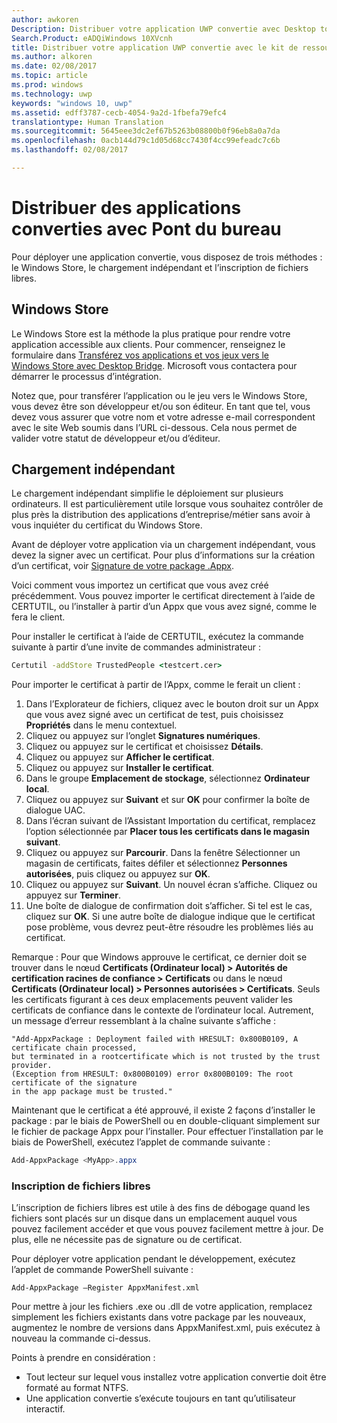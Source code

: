 ```yaml
---
author: awkoren
Description: Distribuer votre application UWP convertie avec Desktop to UWP Bridge
Search.Product: eADQiWindows 10XVcnh
title: Distribuer votre application UWP convertie avec le kit de ressources Pont de plateforme Windows universelle (pont UWP) pour applications de bureau
ms.author: alkoren
ms.date: 02/08/2017
ms.topic: article
ms.prod: windows
ms.technology: uwp
keywords: "windows 10, uwp"
ms.assetid: edff3787-cecb-4054-9a2d-1fbefa79efc4
translationtype: Human Translation
ms.sourcegitcommit: 5645eee3dc2ef67b5263b08800b0f96eb8a0a7da
ms.openlocfilehash: 0acb144d79c1d05d68cc7430f4cc99efeadc7c6b
ms.lasthandoff: 02/08/2017

---
```


# <a name="distribute-apps-converted-with-the-desktop-bridge"></a>Distribuer des applications converties avec Pont du bureau

Pour déployer une application convertie, vous disposez de trois méthodes : le Windows Store, le chargement indépendant et l’inscription de fichiers libres.  

## <a name="windows-store"></a>Windows Store

Le Windows Store est la méthode la plus pratique pour rendre votre application accessible aux clients. Pour commencer, renseignez le formulaire dans [Transférez vos applications et vos jeux vers le Windows Store avec Desktop Bridge](https://developer.microsoft.com/windows/projects/campaigns/desktop-bridge). Microsoft vous contactera pour démarrer le processus d’intégration. 

Notez que, pour transférer l’application ou le jeu vers le Windows Store, vous devez être son développeur et/ou son éditeur. En tant que tel, vous devez vous assurer que votre nom et votre adresse e-mail correspondent avec le site Web soumis dans l’URL ci-dessous. Cela nous permet de valider votre statut de développeur et/ou d’éditeur.

## <a name="sideloading"></a>Chargement indépendant

Le chargement indépendant simplifie le déploiement sur plusieurs ordinateurs. Il est particulièrement utile lorsque vous souhaitez contrôler de plus près la distribution des applications d’entreprise/métier sans avoir à vous inquiéter du certificat du Windows Store.

Avant de déployer votre application via un chargement indépendant, vous devez la signer avec un certificat. Pour plus d’informations sur la création d’un certificat, voir [Signature de votre package .Appx](https://msdn.microsoft.com/windows/uwp/porting/desktop-to-uwp-run-desktop-app-converter#deploy-your-converted-appx). 

Voici comment vous importez un certificat que vous avez créé précédemment. Vous pouvez importer le certificat directement à l’aide de CERTUTIL, ou l’installer à partir d’un Appx que vous avez signé, comme le fera le client. 

Pour installer le certificat à l’aide de CERTUTIL, exécutez la commande suivante à partir d’une invite de commandes administrateur :

```cmd
Certutil -addStore TrustedPeople <testcert.cer>
```

Pour importer le certificat à partir de l’Appx, comme le ferait un client :

1.    Dans l’Explorateur de fichiers, cliquez avec le bouton droit sur un Appx que vous avez signé avec un certificat de test, puis choisissez **Propriétés** dans le menu contextuel.
2.    Cliquez ou appuyez sur l’onglet **Signatures numériques**.
3.    Cliquez ou appuyez sur le certificat et choisissez **Détails**.
4.    Cliquez ou appuyez sur **Afficher le certificat**.
5.    Cliquez ou appuyez sur **Installer le certificat**.
6.    Dans le groupe **Emplacement de stockage**, sélectionnez **Ordinateur local**.
7.    Cliquez ou appuyez sur **Suivant** et sur **OK** pour confirmer la boîte de dialogue UAC.
8.    Dans l’écran suivant de l’Assistant Importation du certificat, remplacez l’option sélectionnée par **Placer tous les certificats dans le magasin suivant**.
9.    Cliquez ou appuyez sur **Parcourir**. Dans la fenêtre Sélectionner un magasin de certificats, faites défiler et sélectionnez **Personnes autorisées**, puis cliquez ou appuyez sur **OK**.
10.    Cliquez ou appuyez sur **Suivant**. Un nouvel écran s’affiche. Cliquez ou appuyez sur **Terminer**.
11.    Une boîte de dialogue de confirmation doit s’afficher. Si tel est le cas, cliquez sur **OK**. Si une autre boîte de dialogue indique que le certificat pose problème, vous devrez peut-être résoudre les problèmes liés au certificat.

Remarque : Pour que Windows approuve le certificat, ce dernier doit se trouver dans le nœud **Certificats (Ordinateur local) &gt; Autorités de certification racines de confiance &gt; Certificats** ou dans le nœud **Certificats (Ordinateur local) &gt; Personnes autorisées &gt; Certificats**. Seuls les certificats figurant à ces deux emplacements peuvent valider les certificats de confiance dans le contexte de l’ordinateur local. Autrement, un message d’erreur ressemblant à la chaîne suivante s’affiche :

```CMD
"Add-AppxPackage : Deployment failed with HRESULT: 0x800B0109, A certificate chain processed,
but terminated in a rootcertificate which is not trusted by the trust provider.
(Exception from HRESULT: 0x800B0109) error 0x800B0109: The root certificate of the signature
in the app package must be trusted."
```

Maintenant que le certificat a été approuvé, il existe 2 façons d’installer le package : par le biais de PowerShell ou en double-cliquant simplement sur le fichier de package Appx pour l’installer.  Pour effectuer l’installation par le biais de PowerShell, exécutez l’applet de commande suivante :

```powershell
Add-AppxPackage <MyApp>.appx
```

### <a name="loose-file-registration"></a>Inscription de fichiers libres

L’inscription de fichiers libres est utile à des fins de débogage quand les fichiers sont placés sur un disque dans un emplacement auquel vous pouvez facilement accéder et que vous pouvez facilement mettre à jour. De plus, elle ne nécessite pas de signature ou de certificat.  

Pour déployer votre application pendant le développement, exécutez l’applet de commande PowerShell suivante : 

```Add-AppxPackage –Register AppxManifest.xml```

Pour mettre à jour les fichiers .exe ou .dll de votre application, remplacez simplement les fichiers existants dans votre package par les nouveaux, augmentez le nombre de versions dans AppxManifest.xml, puis exécutez à nouveau la commande ci-dessus.

Points à prendre en considération : 

* Tout lecteur sur lequel vous installez votre application convertie doit être formaté au format NTFS.
* Une application convertie s’exécute toujours en tant qu’utilisateur interactif.
